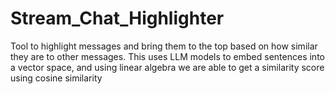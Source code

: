 # Stream_Chat_Highlighter
Tool to highlight messages and bring them to the top based on how similar they are to other messages. This uses LLM models to embed sentences into a vector space, and using linear algebra we are able to get a similarity score using cosine similarity
